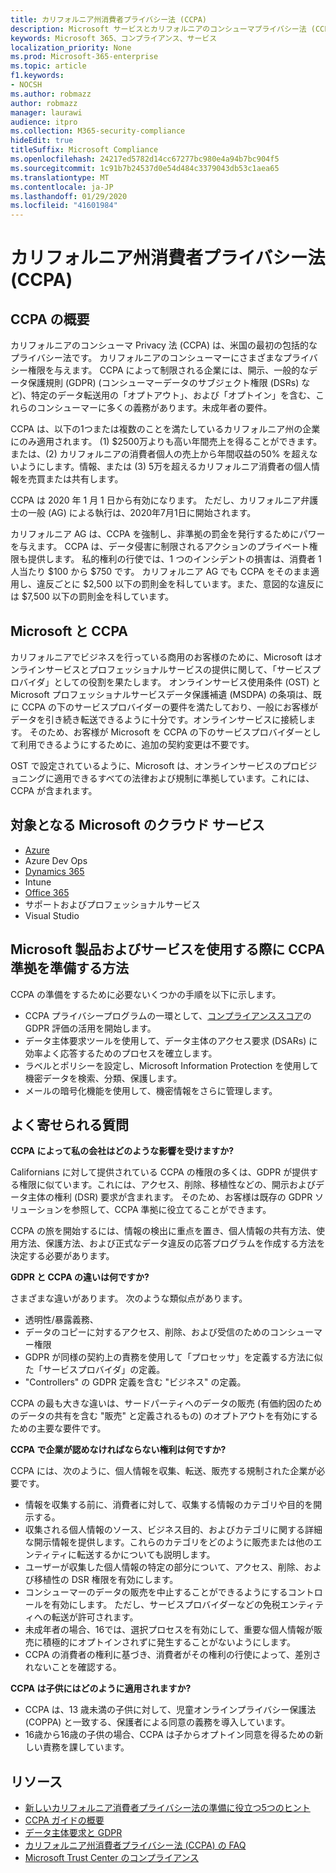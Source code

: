 ```yaml
---
title: カリフォルニア州消費者プライバシー法 (CCPA)
description: Microsoft サービスとカリフォルニアのコンシューマプライバシー法 (CCPA)。
keywords: Microsoft 365、コンプライアンス、サービス
localization_priority: None
ms.prod: Microsoft-365-enterprise
ms.topic: article
f1.keywords:
- NOCSH
ms.author: robmazz
author: robmazz
manager: laurawi
audience: itpro
ms.collection: M365-security-compliance
hideEdit: true
titleSuffix: Microsoft Compliance
ms.openlocfilehash: 24217ed5782d14cc67277bc980e4a94b7bc904f5
ms.sourcegitcommit: 1c91b7b24537d0e54d484c3379043db53c1aea65
ms.translationtype: MT
ms.contentlocale: ja-JP
ms.lasthandoff: 01/29/2020
ms.locfileid: "41601984"
---
```

# <a name="california-consumer-privacy-act-ccpa"></a>カリフォルニア州消費者プライバシー法 (CCPA)

## <a name="ccpa-overview"></a>CCPA の概要

カリフォルニアのコンシューマ Privacy 法 (CCPA) は、米国の最初の包括的なプライバシー法です。 カリフォルニアのコンシューマーにさまざまなプライバシー権限を与えます。  CCPA によって制限される企業には、開示、一般的なデータ保護規則 (GDPR) (コンシューマーデータのサブジェクト権限 (DSRs) など)、特定のデータ転送用の「オプトアウト」、および「オプトイン」を含む、これらのコンシューマーに多くの義務があります。未成年者の要件。

CCPA は、以下の1つまたは複数のことを満たしているカリフォルニア州の企業にのみ適用されます。 (1) $2500万よりも高い年間売上を得ることができます。または、(2) カリフォルニアの消費者個人の売上から年間収益の50% を超えないようにします。情報、または (3) 5万を超えるカリフォルニア消費者の個人情報を売買または共有します。

CCPA は 2020 年 1 月 1 日から有効になります。 ただし、カリフォルニア弁護士の一般 (AG) による執行は、2020年7月1日に開始されます。

カリフォルニア AG は、CCPA を強制し、非準拠の罰金を発行するためにパワーを与えます。 CCPA は、データ侵害に制限されるアクションのプライベート権限も提供します。 私的権利の行使では、1 つのインシデントの損害は、消費者 1 人当たり $100 から $750 です。 カリフォルニア AG でも CCPA をそのまま適用し、違反ごとに $2,500 以下の罰則金を科しています。また、意図的な違反には $7,500 以下の罰則金を科しています。

## <a name="microsoft-and-the-ccpa"></a>Microsoft と CCPA

カリフォルニアでビジネスを行っている商用のお客様のために、Microsoft はオンラインサービスとプロフェッショナルサービスの提供に関して、「サービスプロバイダ」としての役割を果たします。  オンラインサービス使用条件 (OST) と Microsoft プロフェッショナルサービスデータ保護補遺 (MSDPA) の条項は、既に CCPA の下のサービスプロバイダーの要件を満たしており、一般にお客様がデータを引き続き転送できるように十分です。オンラインサービスに接続します。 そのため、お客様が Microsoft を CCPA の下のサービスプロバイダーとして利用できるようにするために、追加の契約変更は不要です。

OST で設定されているように、Microsoft は、オンラインサービスのプロビジョニングに適用できるすべての法律および規制に準拠しています。これには、CCPA が含まれます。  

## <a name="microsoft-in-scope-cloud-services"></a>対象となる Microsoft のクラウド サービス

- [Azure](https://aka.ms/AzureCompliance)
- Azure Dev Ops
- [Dynamics 365](https://aka.ms/d365-compliance-list)
- Intune
- [Office 365](https://aka.ms/o365-compliance-framework)
- サポートおよびプロフェッショナルサービス
- Visual Studio

## <a name="how-you-can-prepare-for-your-ccpa-compliance-when-using-microsoft-products-and-services"></a>Microsoft 製品およびサービスを使用する際に CCPA 準拠を準備する方法

CCPA の準備をするために必要ないくつかの手順を以下に示します。

- CCPA プライバシープログラムの一環として、[コンプライアンススコア](compliance-score.md)の GDPR 評価の活用を開始します。
- データ主体要求ツールを使用して、データ主体のアクセス要求 (DSARs) に効率よく応答するためのプロセスを確立します。
- ラベルとポリシーを設定し、Microsoft Information Protection を使用して機密データを検索、分類、保護します。
- メールの暗号化機能を使用して、機密情報をさらに管理します。

## <a name="frequently-asked-questions"></a>よく寄せられる質問

**CCPA によって私の会社はどのような影響を受けますか?**

Californians に対して提供されている CCPA の権限の多くは、GDPR が提供する権限に似ています。これには、アクセス、削除、移植性などの、開示およびデータ主体の権利 (DSR) 要求が含まれます。 そのため、お客様は既存の GDPR ソリューションを参照して、CCPA 準拠に役立てることができます。

CCPA の旅を開始するには、情報の検出に重点を置き、個人情報の共有方法、使用方法、保護方法、および正式なデータ違反の応答プログラムを作成する方法を決定する必要があります。

**GDPR と CCPA の違いは何ですか?**

さまざまな違いがあります。 次のような類似点があります。

- 透明性/暴露義務、
- データのコピーに対するアクセス、削除、および受信のためのコンシューマー権限
- GDPR が同様の契約上の責務を使用して「プロセッサ」を定義する方法に似た「サービスプロバイダ」の定義。
- "Controllers" の GDPR 定義を含む "ビジネス" の定義。

CCPA の最も大きな違いは、サードパーティへのデータの販売 (有価約因のためのデータの共有を含む "販売" と定義されるもの) のオプトアウトを有効にするための主要な要件です。

**CCPA で企業が認めなければならない権利は何ですか?**

CCPA には、次のように、個人情報を収集、転送、販売する規制された企業が必要です。

- 情報を収集する前に、消費者に対して、収集する情報のカテゴリや目的を開示する。
- 収集される個人情報のソース、ビジネス目的、およびカテゴリに関する詳細な開示情報を提供します。これらのカテゴリをどのように販売または他のエンティティに転送するかについても説明します。
- ユーザーが収集した個人情報の特定の部分について、アクセス、削除、および移植性の DSR 権限を有効にします。
- コンシューマーのデータの販売を中止することができるようにするコントロールを有効にします。 ただし、サービスプロバイダーなどの免税エンティティへの転送が許可されます。
- 未成年者の場合、16では、選択プロセスを有効にして、重要な個人情報が販売に積極的にオプトインされずに発生することがないようにします。
- CCPA の消費者の権利に基づき、消費者がその権利の行使によって、差別されないことを確認する。

**CCPA は子供にはどのように適用されますか?**

- CCPA は、13 歳未満の子供に対して、児童オンラインプライバシー保護法 (COPPA) と一致する、保護者による同意の義務を導入しています。
- 16歳から16歳の子供の場合、CCPA は子からオプトイン同意を得るための新しい責務を課しています。

## <a name="resources"></a>リソース

- [新しいカリフォルニア消費者プライバシー法の準備に役立つ5つのヒント](https://aka.ms/M365ComplianceBlog_RSA)
- [CCPA ガイドの概要](https://info.microsoft.com/ww-landing-Five-tips-to-help-you-prepare-for-the-California-Consumer-Privacy-Act.html)
- [データ主体要求と GDPR](gdpr-data-subject-requests.md)
- [カリフォルニア州消費者プライバシー法 (CCPA) の FAQ](ccpa-faq.md)
- [Microsoft Trust Center のコンプライアンス](https://www.microsoft.com/trust-center/compliance/compliance-overview)
